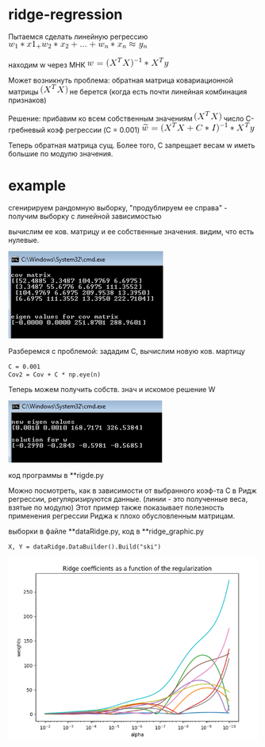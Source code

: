 # ridge-regression

Пытаемся сделать линейную регрессию
![](https://raw.githubusercontent.com/okiochan/ridge-regression/master/CodeCogsEqn.gif)

находим w через МНК ![](https://raw.githubusercontent.com/okiochan/ridge-regression/master/CodeCogsEqn(1).gif)

Может возникнуть проблема: обратная матрица ковариационной матрицы  ![](https://raw.githubusercontent.com/okiochan/ridge-regression/master/CodeCogsEqn(2).gif) не берется (когда есть почти линейная комбинация признаков)

Решение: прибавим ко всем собственным значениям ![](https://raw.githubusercontent.com/okiochan/ridge-regression/master/CodeCogsEqn(2).gif) число С-гребневый коэф регрессии (C = 0.001)
![](https://raw.githubusercontent.com/okiochan/ridge-regression/master/CodeCogsEqn(3).gif)

Теперь обратная матрица сущ. Более того, С запрещает весам w иметь большие по модулю значения. 

# example

сгенирируем рандомную выборку, "продублируем ее справа" - получим выборку с линейной зависимостью 

вычислим ее ков. матрицу и ее собственные значения. видим, что есть нулевые.

![](https://raw.githubusercontent.com/okiochan/ridge-regression/master/1.png)

Разберемся с проблемой: зададим С, вычислим новую ков. мартицу
```
С = 0.001
Cov2 = Cov + С * np.eye(n)
```
Теперь можем получить собств. знач и искомое решение W

![](https://raw.githubusercontent.com/okiochan/ridge-regression/master/2.png)

код программы в **rigde.py

Можно посмотреть, как в зависимости от выбранного коэф-та С в Ридж регрессии, регуляризируются данные. (линии - это полученные веса, взятые по модулю)
Этот пример также показывает полезность применения регрессии Риджа к плохо обусловленным матрицам.

выборки в файле **dataRidge.py, код в **ridge_graphic.py
```
X, Y = dataRidge.DataBuilder().Build("ski")
```

![](https://raw.githubusercontent.com/okiochan/ridge-regression/master/r1.png)